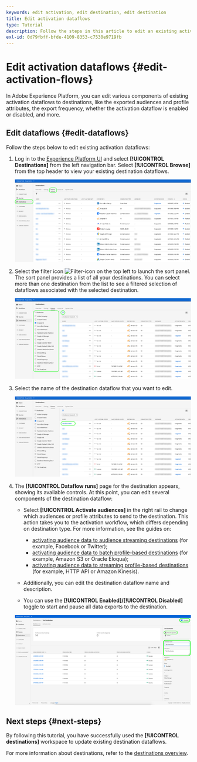 ```yaml
---
keywords: edit activation, edit destination, edit destination
title: Edit activation dataflows
type: Tutorial
description: Follow the steps in this article to edit an existing activation dataflow in Adobe Experience Platform.
exl-id: 0d79fbff-bfde-4109-8353-c7530e9719fb
---
```

# Edit activation dataflows {#edit-activation-flows}

In Adobe Experience Platform, you can edit various components of existing activation dataflows to destinations, like the exported audiences and profile attributes, the export frequency, whether the activation dataflow is enabled or disabled, and more.

## Edit dataflows {#edit-dataflows}

Follow the steps below to edit existing activation dataflows:

1. Log in to the [Experience Platform UI](https://platform.adobe.com/) and select **[!UICONTROL Destinations]** from the left navigation bar. Select **[!UICONTROL Browse]** from the top header to view your existing destination dataflows.

    ![Browse destinations](../assets/ui/edit-activation/browse-destinations.png)

2. Select the filter icon ![Filter-icon](../assets/ui/edit-activation/filter.png) on the top left to launch the sort panel. The sort panel provides a list of all your destinations. You can select more than one destination from the list to see a filtered selection of dataflows associated with the selected destination.

    ![Filter destinations](../assets/ui/edit-activation/filter-destinations.png)

3. Select the name of the destination dataflow that you want to edit.

    ![Select destination](../assets/ui/edit-activation/destination-select.png)

4. The **[!UICONTROL Dataflow runs]** page for the destination appears, showing its available controls. At this point, you can edit several components of the destination dataflow: 

    * Select **[!UICONTROL Activate audiences]** in the right rail to change which audiences or profile attributes to send to the destination. This action takes you to the activation workflow, which differs depending on destination type. For more information, see the guides on: 
      * [activating audience data to audience streaming destinations](./activate-segment-streaming-destinations.md) (for example, Facebook or Twitter);
      * [activating audience data to batch profile-based destinations](./activate-batch-profile-destinations.md) (for example, Amazon S3 or Oracle Eloqua);
      * [activating audience data to streaming profile-based destinations](./activate-streaming-profile-destinations.md) (for example, HTTP API or Amazon Kinesis).

    * Additionally, you can edit the destination dataflow name and description.
    * You can use the **[!UICONTROL Enabled]/[!UICONTROL Disabled]** toggle to start and pause all data exports to the destination.

    ![Destination details](../assets/ui/edit-activation/destination-details.png)

## Next steps {#next-steps}

By following this tutorial, you have successfully used the **[!UICONTROL destinations]** workspace to update existing destination dataflows.

For more information about destinations, refer to the [destinations overview](../catalog/overview.md).
